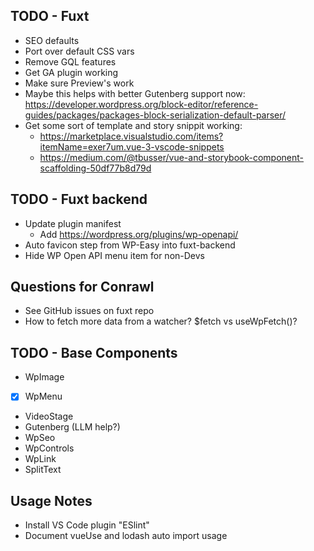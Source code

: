 ## TODO - Fuxt
- SEO defaults
- Port over default CSS vars
- Remove GQL features
- Get GA plugin working
- Make sure Preview's work
- Maybe this helps with better Gutenberg support now: https://developer.wordpress.org/block-editor/reference-guides/packages/packages-block-serialization-default-parser/
- Get some sort of template and story snippit working: 
    - https://marketplace.visualstudio.com/items?itemName=exer7um.vue-3-vscode-snippets 
    - https://medium.com/@tbusser/vue-and-storybook-component-scaffolding-50df77b8d79d

## TODO - Fuxt backend
- Update plugin manifest
    - Add https://wordpress.org/plugins/wp-openapi/
- Auto favicon step from WP-Easy into fuxt-backend
- Hide WP Open API menu item for non-Devs

## Questions for Conrawl
- See GitHub issues on fuxt repo
- How to fetch more data from a watcher? $fetch vs useWpFetch()?

## TODO - Base Components
- WpImage
- [x] WpMenu
- VideoStage
- Gutenberg (LLM help?)
- WpSeo
- WpControls
- WpLink
- SplitText

## Usage Notes
- Install VS Code plugin "ESlint"
- Document vueUse and lodash auto import usage